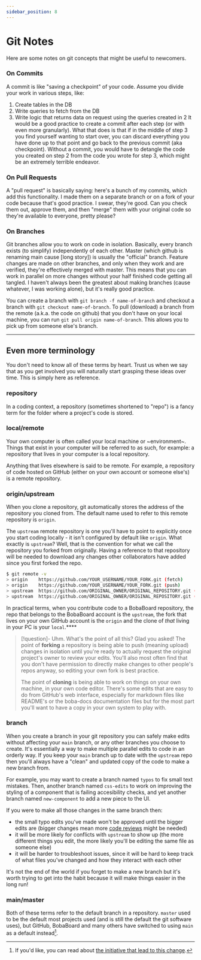```yaml
---
sidebar_position: 8
---
```


# Git Notes

Here are some notes on git concepts that might be useful to newcomers.

### On Commits

A commit is like "saving a checkpoint" of your code. Assume you divide your work in various steps, like:
1) Create tables in the DB
2) Write queries to fetch from the DB
3) Write logic that returns data on request using the queries created in 2
It would be a good practice to create a commit after each step (or with even more granularly). What that does is that if in the middle of step 3 you find yourself wanting to start over, you can discard everything you have done up to that point and go back to the previous commit (aka checkpoint). Without a commit, you would have to detangle the code you created on step 2 from the code you wrote for step 3, which might be an extremely terrible endeavor.

### On Pull Requests

A "pull request" is basically saying: here's a bunch of my commits, which add this functionality. I made them on a separate branch or on a fork of your code because that's good practice. I swear, they're good. Can you check them out, approve them, and then "merge" them with your original code so they're available to everyone, pretty please?

### On Branches

Git branches allow you to work on code in isolation. Basically, every branch exists (to simplify) independently of each other. Master (which github is renaming main cause [long story]) is usually the "official" branch. Feature changes are made on other branches, and only when they work and are verified, they're effectively merged with master. This means that you can work in parallel on more changes without your half finished code getting all tangled. I haven't always been the greatest about making branches (cause whatever, I was working alone), but it's really good practice.

You can create a branch with `git branch -f name-of-branch` and checkout a branch with `git checkout name-of-branch`. To pull (download) a branch from the remote (a.k.a. the code on github) that you don't have on your local machine, you can run `git pull origin name-of-branch`. This allows you to pick up from someone else's branch.

----

## Even more terminology

You don't need to know all of these terms by heart. Trust us when we say that as you get involved you will naturally start grasping these ideas over time. This is simply here as reference.

### repository

In a coding context, a repository (sometimes shortened to "repo") is a fancy term for the folder where a project's code is stored.

### local/remote

Your own computer is often called your local machine or ~environment~. Things that exist in your computer will be referred to as such, for example: a repository that lives in your computer is a local repository.

Anything that lives elsewhere is said to be remote. For example, a repository of code hosted on GitHub (either on your own account or someone else's) is a remote repository. 

### origin/upstream

When you clone a repository, git automatically stores the address of the repository you cloned from. The default name used to refer to this remote repository is `origin`.

The `upstream` remote repository is one you'll have to point to explicitly once you start coding locally - it isn't configured by default like `origin`. What exactly is `upstream`? Well, that is the convention for what we call the repository you forked from originally. Having a reference to that repository will be needed to download any changes other collaborators have added since you first forked the repo.

```bash
$ git remote -v
> origin    https://github.com/YOUR_USERNAME/YOUR_FORK.git (fetch)
> origin    https://github.com/YOUR_USERNAME/YOUR_FORK.git (push)
> upstream  https://github.com/ORIGINAL_OWNER/ORIGINAL_REPOSITORY.git (fetch)
> upstream  https://github.com/ORIGINAL_OWNER/ORIGINAL_REPOSITORY.git (push)
```

In practical terms, when you contribute code to a BobaBoard repository, the repo that belongs to the BobaBoard account is the `upstream`, the fork that lives on your own GitHub account is the `origin` and the clone of *that* living in your PC is your `local`.****

> [!question]- Uhm. What's the point of all this?
> Glad you asked! The point of **forking** a repository is being able to push (meaning upload) changes in isolation until you're ready to actually request the original project's owner to review your edits. You'll also most often find that you don't have permission to directly make changes to other people's repos anyway, so editing your own fork is best practice. 
> 
> The point of **cloning** is being able to work on things on your own machine, in your own code editor. There's some edits that are easy to do from GitHub's web interface, especially for markdown files like README's or the boba-docs documentation files but for the most part you'll want to have a copy in your own system to play with.

### branch

When you create a branch in your git repository you can safely make edits without affecting your `main` branch, or any other branches you choose to create. It's essentially a way to make multiple parallel edits to code in an orderly way. If you keep your `main` branch up to date with the `upstream` repo then you'll always have a "clean" and updated copy of the code to make a new branch from. 

For example, you may want to create a branch named `typos` to fix small text mistakes. Then, another branch named `css-edits` to work on improving the styling of a component that is failing accesibility checks, and yet another branch named `new-component` to add a new piece to the UI.

If you were to make all those changes in the same branch then:
- the small typo edits you've made won't be approved until the bigger edits are (bigger changes mean more [code reviews]() might be needed)
- it will be more likely for conflicts with `upstream` to show up (the more different things you edit, the more likely you'll be editing the same file as someone else)
- it will be harder to troubleshoot issues, since it will be hard to keep track of what files you've changed and how they interact with each other

It's not the end of the world if you forget to make a new branch but it's worth trying to get into the habit because it will make things easier in the long run!

### main/master

Both of these terms refer to the default branch in a repository. `master` used to be the default most projects used (and is still the default the git software uses), but GitHub, BobaBoard and many others have switched to using `main` as a default instead[^1].

[^1]: If you'd like, you can read about [the initiative that lead to this change]().
